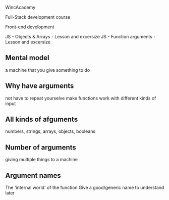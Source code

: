 WincAcademy

Full-Stack development course

Front-end development

JS - Objects & Arrays - Lesson and excersize
JS - Function arguments - Lesson and excersize

## Mental model

a machine that you give something to do

## Why have arguments

not have to repeat yourselve
make functions work with different kinds of input

## All kinds of afguments
numbers, strings, arrays, objects, booleans

## Number of arguments

giving multiple things to a machine

## Argument names

The 'internal world' of the function
Give a good/generic name to understand later
